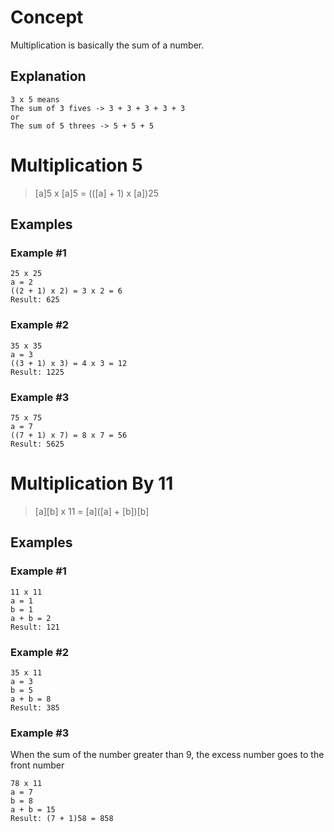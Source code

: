 # Concept

Multiplication is basically the sum of a number.

## Explanation
```
3 x 5 means
The sum of 3 fives -> 3 + 3 + 3 + 3 + 3
or
The sum of 5 threes -> 5 + 5 + 5 
```

# Multiplication 5

> [a]5 x [a]5 = (([a] + 1) x [a])25

## Examples

### Example #1
```
25 x 25
a = 2
((2 + 1) x 2) = 3 x 2 = 6
Result: 625
```

### Example #2
```
35 x 35
a = 3
((3 + 1) x 3) = 4 x 3 = 12
Result: 1225
```

### Example #3
```
75 x 75
a = 7
((7 + 1) x 7) = 8 x 7 = 56
Result: 5625
```

# Multiplication By 11

> [a][b] x 11 = [a]([a] + [b])[b]

## Examples
### Example #1
```
11 x 11
a = 1
b = 1
a + b = 2
Result: 121
```
### Example #2
```
35 x 11
a = 3
b = 5
a + b = 8
Result: 385
```

### Example #3
When the sum of the number greater than 9, the excess number goes to the front number

```
78 x 11
a = 7
b = 8
a + b = 15
Result: (7 + 1)58 = 858
```